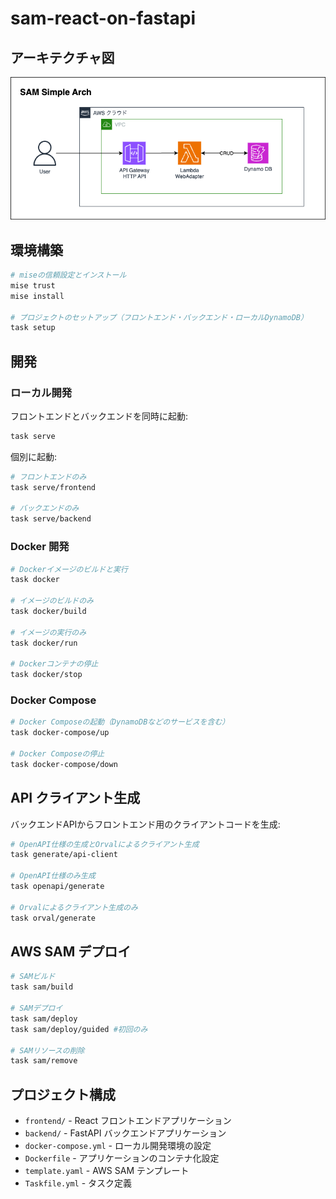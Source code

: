 # sam-react-on-fastapi

## アーキテクチャ図
![image](./docs/arch.png)

## 環境構築

```bash
# miseの信頼設定とインストール
mise trust
mise install

# プロジェクトのセットアップ（フロントエンド・バックエンド・ローカルDynamoDB）
task setup
```

## 開発

### ローカル開発

フロントエンドとバックエンドを同時に起動:

```bash
task serve
```

個別に起動:

```bash
# フロントエンドのみ
task serve/frontend

# バックエンドのみ
task serve/backend
```

### Docker 開発

```bash
# Dockerイメージのビルドと実行
task docker

# イメージのビルドのみ
task docker/build

# イメージの実行のみ
task docker/run

# Dockerコンテナの停止
task docker/stop
```

### Docker Compose

```bash
# Docker Composeの起動（DynamoDBなどのサービスを含む）
task docker-compose/up

# Docker Composeの停止
task docker-compose/down
```

## API クライアント生成

バックエンドAPIからフロントエンド用のクライアントコードを生成:

```bash
# OpenAPI仕様の生成とOrvalによるクライアント生成
task generate/api-client

# OpenAPI仕様のみ生成
task openapi/generate

# Orvalによるクライアント生成のみ
task orval/generate
```

## AWS SAM デプロイ

```bash
# SAMビルド
task sam/build

# SAMデプロイ
task sam/deploy
task sam/deploy/guided #初回のみ

# SAMリソースの削除
task sam/remove
```

## プロジェクト構成

- `frontend/` - React フロントエンドアプリケーション
- `backend/` - FastAPI バックエンドアプリケーション
- `docker-compose.yml` - ローカル開発環境の設定
- `Dockerfile` - アプリケーションのコンテナ化設定
- `template.yaml` - AWS SAM テンプレート
- `Taskfile.yml` - タスク定義
